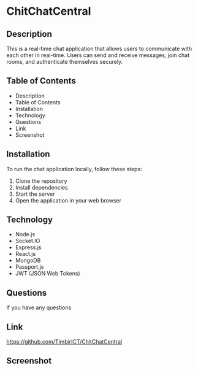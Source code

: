 # ChitChatCentral

## Description
This is a real-time chat application that allows users to communicate with each other in real-time. Users can send and receive messages, join chat rooms, and authenticate themselves securely.

## Table of Contents

- Description
- Table of Contents
- Installation
- Technology
- Questions
- Link
- Screenshot

## Installation
To run the chat application locally, follow these steps:
1. Clone the repository
2. Install dependencies
3. Start the server
4. Open the application in your web browser

## Technology
- Node.js
- Socket.IO
- Express.js
- React.js
- MongoDB
- Passport.js
- JWT (JSON Web Tokens)

## Questions
If you have any questions

## Link
https://github.com/TimbirICT/ChitChatCentral

## Screenshot





